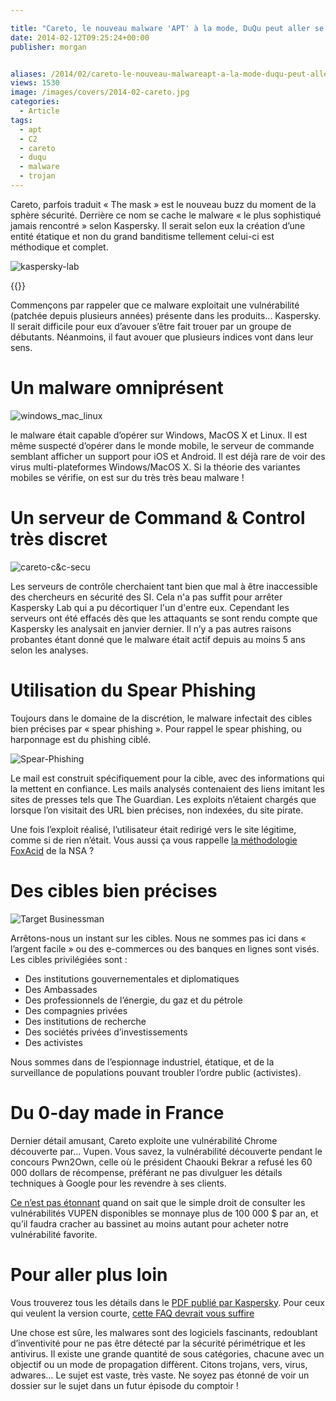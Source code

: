 ```yaml
---

title: "Careto, le nouveau malware 'APT' à la mode, DuQu peut aller se rhabiller !"
date: 2014-02-12T09:25:24+00:00
publisher: morgan


aliases: /2014/02/careto-le-nouveau-malwareapt-a-la-mode-duqu-peut-aller-se-rhabiller/
views: 1530
image: /images/covers/2014-02-careto.jpg
categories:
  - Article
tags:
  - apt
  - C2
  - careto
  - duqu
  - malware
  - trojan
---
```

Careto, parfois traduit « The mask » est le nouveau buzz du moment de la sphère sécurité. Derrière ce nom se cache le malware « le plus sophistiqué jamais rencontré » selon Kaspersky. Il serait selon eux la création d’une entité étatique et non du grand banditisme tellement celui-ci est méthodique et complet.

![kaspersky-lab](/images/misc/2014-02-kaspersky-lab.jpg)

{{<toc>}}

Commençons par rappeler que ce malware exploitait une vulnérabilité (patchée depuis plusieurs années) présente dans les produits... Kaspersky. Il serait difficile pour eux d’avouer s’être fait trouer par un groupe de débutants. Néanmoins, il faut avouer que plusieurs indices vont dans leur sens.

# Un malware omniprésent

![windows_mac_linux](/images/misc/2014-02-windows_mac_linux.jpg)

le malware était capable d’opérer sur Windows, MacOS X et Linux. Il est même suspecté d’opérer dans le monde mobile, le serveur de commande semblant afficher un support pour iOS et Android. Il est déjà rare de voir des virus multi-plateformes Windows/MacOS X. Si la théorie des variantes mobiles se vérifie, on est sur du très très beau malware !

# Un serveur de Command & Control très discret

![careto-c&c-secu](/images/misc/2014-02-careto-cc-secu.jpg)

Les serveurs de contrôle cherchaient tant bien que mal à être inaccessible des chercheurs en sécurité des SI. Cela n'a pas suffit pour arrêter Kaspersky Lab qui a pu décortiquer l'un d'entre eux. Cependant les serveurs ont été effacés dès que les attaquants se sont rendu compte que Kaspersky les analysait en janvier dernier. Il n’y a pas autres raisons probantes étant donné que le malware était actif depuis au moins 5 ans selon les analyses.

# Utilisation du Spear Phishing

Toujours dans le domaine de la discrétion, le malware infectait des cibles bien précises par « spear phishing ». Pour rappel le spear phishing, ou harponnage est du phishing ciblé.

![Spear-Phishing](/images/misc/2014-02-Spear-Phishing.jpg)

Le mail est construit spécifiquement pour la cible, avec des informations qui la mettent en confiance. Les mails analysés contenaient des liens imitant les sites de presses tels que The Guardian. Les exploits n’étaient chargés que lorsque l’on visitait des URL bien précises, non indexées, du site pirate.

Une fois l’exploit réalisé, l’utilisateur était redirigé vers le site légitime, comme si de rien n’était. Vous aussi ça vous rappelle [la méthodologie FoxAcid](https://www.schneier.com/blog/archives/2013/10/how_the_nsa_att.html) de la NSA ?

# Des cibles bien précises

![Target Businessman](/images/misc/2014-02-target-business.jpg)

Arrêtons-nous un instant sur les cibles. Nous ne sommes pas ici dans « l’argent facile » ou des e-commerces ou des banques en lignes sont visés. Les cibles privilégiées sont :

  * Des institutions gouvernementales et diplomatiques
  * Des Ambassades
  * Des professionnels de l’énergie, du gaz et du pétrole
  * Des compagnies privées
  * Des institutions de recherche
  * Des sociétés privées d’investissements
  * Des activistes

Nous sommes dans de l’espionnage industriel, étatique, et de la surveillance de populations pouvant troubler l’ordre public (activistes).

# Du 0-day made in France

Dernier détail amusant, Careto exploite une vulnérabilité Chrome découverte par... Vupen. Vous savez, la vulnérabilité découverte pendant le concours Pwn2Own, celle où le président Chaouki Bekrar a refusé les 60 000 dollars de récompense, préférant ne pas divulguer les détails techniques à Google pour les revendre à ses clients.

[Ce n’est pas étonnant](http://www.forbes.com/sites/andygreenberg/2012/03/21/meet-the-hackers-who-sell-spies-the-tools-to-crack-your-pc-and-get-paid-six-figure-fees/) quand on sait que le simple droit de consulter les vulnérabilités VUPEN disponibles se monnaye plus de 100 000 $ par an, et qu’il faudra cracher au bassinet au moins autant pour acheter notre vulnérabilité favorite.

# Pour aller plus loin

Vous trouverez tous les détails dans le [PDF publié par Kaspersky](http://www.securelist.com/en/downloads/vlpdfs/unveilingthemask_v1.0.pdf). Pour ceux qui veulent la version courte, [cette FAQ devrait vous suffire](http://www.securelist.com/en/blog/208216078/The_Careto_Mask_APT_Frequently_Asked_Questions)

Une chose est sûre, les malwares sont des logiciels fascinants, redoublant d’inventivité pour ne pas être détecté par la sécurité périmétrique et les antivirus. Il existe une grande quantité de sous catégories, chacune avec un objectif ou un mode de propagation diffèrent. Citons trojans, vers, virus, adwares… Le sujet est vaste, très vaste. Ne soyez pas étonné de voir un dossier sur le sujet dans un futur épisode du comptoir !
